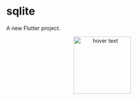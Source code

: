 # sqlite

A new Flutter project.


<p align="center">
  <img src="https://github.com/mfcicek/ToDoAppWithSQLite/blob/master/asset/images/Screenshot_1611962264.png)" width="150" title="hover text">
  
</p>

